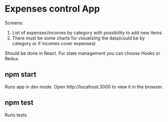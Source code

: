 # Expenses control App

Screens:

1. List of expenses/incomes by category with possibility to add new items
2. There must be some charts for visualizing the data(could be by category or if incomes cover expenses)

Should be done in React. For state management you can choose Hooks or Redux.

## npm start
Runs app in dev mode. Open http://localhost:3000 to view it in the browser.

## npm test
Runs tests.
